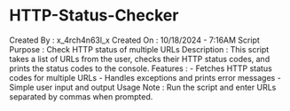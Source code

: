 # HTTP-Status-Checker
Created By     : x_4rch4n63l_x
Created On     : 10/18/2024 - 7:16AM
Script Purpose : Check HTTP status of multiple URLs
Description    : This script takes a list of URLs from the user, checks their HTTP
                 status codes, and prints the status codes to the console.
Features       : 
                 - Fetches HTTP status codes for multiple URLs
                 - Handles exceptions and prints error messages
                 - Simple user input and output
Usage Note     : Run the script and enter URLs separated by commas when prompted.
